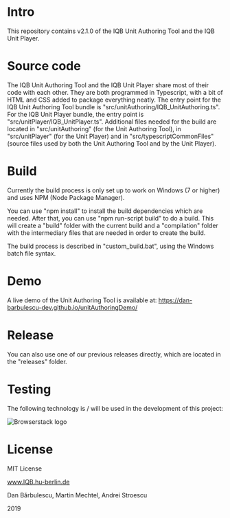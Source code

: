 # Intro

This repository contains v2.1.0 of the IQB Unit Authoring Tool and the IQB Unit Player.

# Source code

The IQB Unit Authoring Tool and the IQB Unit Player share most of their code with each other. They are both programmed in Typescript, with a bit of HTML and CSS added to package everything neatly. The entry point for the IQB Unit Authoring Tool bundle is "src/unitAuthoring/IQB_UnitAuthoring.ts". For the IQB Unit Player bundle, the entry point is "src/unitPlayer/IQB_UnitPlayer.ts". Additional files needed for the build are located in "src/unitAuthoring" (for the Unit Authoring Tool), in "src/unitPlayer" (for the Unit Player) and in "src/typescriptCommonFiles" (source files used by both the Unit Authoring Tool and by the Unit Player).

# Build

Currently the build process is only set up to work on Windows (7 or higher) and uses NPM (Node Package Manager).

You can use "npm install" to install the build dependencies which are needed. After that, you can use "npm run-script build" to do a build. This will create a "build" folder with the current build and a "compilation" folder with the intermediary files that are needed in order to create the build.

The build process is described in "custom_build.bat", using the Windows batch file syntax.

# Demo

A live demo of the Unit Authoring Tool is available at: https://dan-barbulescu-dev.github.io/unitAuthoringDemo/

# Release

You can also use one of our previous releases directly, which are located in the "releases" folder.

# Testing

The following technology is / will be used in the development of this project:

![Browserstack logo](https://ocba2.iqb.hu-berlin.de/browserstack/logo-smaller.png)

# License

MIT License

www.IQB.hu-berlin.de

Dan Bărbulescu, Martin Mechtel, Andrei Stroescu

2019
